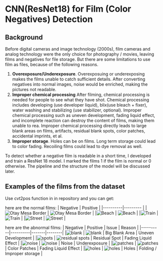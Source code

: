 # CNN(ResNet18) for Film (Color Negatives) Detection 

## Background

Before digital cameras and image technology (2000s), film cameras and analog technology were the only choice for photography / movies, leaving films and negatives for file storage. But 
there are some limitations to use film as files, because of the following reasons.  

1. **Overexposure/Underexposure**. Overexposuing or underexposing makes the films unable to catch sufficient details. After converting negatives into normal images,
   noise would be enriched, making the pictures not readable.  
2. **Improper chemical processing** After filming, chemical processing is needed for people to see what they have shot. Chemical processing includes developing (use developer liquid),
   blix(use bleach + fixer), water washing and stabilizing (use stabilizer, optional). Improper chemical processing such as uneven development, fading liquid effect,
   and incomplete reaction can destroy the content of films, making them unable to rea. Improper chemical processing directly leads to large blank areas on films, artifacts, residual blank spots,
   color patches, accidental imprints, et al.
3. **Improper storage**. Holes can be on films. Long term storage could lead to color fading. Recoiling films could lead to dye removal as well.



To detect whether a negative film is readable in a short time, I developed and train a ResNet 18 model. I marked the films 1 if the film is normal or 0 otherwise. The pipeline and the structure of 
the model will be discussed later.  

## Examples of the films from the dataset
Use cvt2pos function in in repository and you can get:

here are the normal films:
| Negative | Positive |
|----------|--------- |
|![Otay Mesa Border](images/otay_mesa.jpeg) | ![Otay Mesa Border](images/positive_image_otay_mesa.jpeg) |
|![Beach](images/beach.jpeg) | ![Beach](images/positive_image_beach.jpeg) |
|![Train](images/train.jpeg) | ![Train](images/positive_image_train.jpeg) |
|![Street](images/street.jpeg) | ![Street](images/positive_image_street.jpeg) |

here are the abnormal films:
| Negative | Positive | Issue | Reason |
|----------|----------|-------|--------|
|![blank](images/blank.jpeg) | ![blank](images/positive_image_blank.jpeg) | Big Blank Area | Uneven Development |
|![spots](images/residual_spots.jpeg) | ![residual spots](images/positive_image_residual_spots.jpeg) | Residual Spot | Fading Liquid Effect |
|![noise](images/noise.jpeg) | ![noise](images/positive_image_noise.jpeg) | Noise | Underexposure |
|![patches](images/patches.jpeg) | ![patches](images/positive_image_patches.jpeg) | Color Patches | Fading Liquid Effect |
|![holes](images/hole.jpeg) | ![holes](images/positive_image_hole.jpeg) | Holes | Folding / Improper storage |

